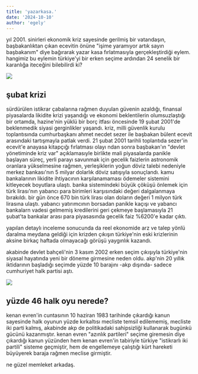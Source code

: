 ```yaml
---
title: 'yazarkasa.'
date: '2024-10-10'
author: 'egely'
---
```


yıl 2001. sinirleri ekonomik kriz sayesinde gerilmiş bir vatandaşın, başbakanlıktan çıkan ecevitin önüne "işime yaramıyor artık sayın başbakanım" diye bağırarak yazar kasa fırlatmasıyla gerçekleştirdiği eylem. hangimiz bu eylemin türkiye'yi bir erken seçime ardından 24 senelik bir karanlığa iteceğini bilebilirdi ki?                        


![](https://cdn.img.anlatilaninotesi.com.tr/img/07e4/08/08/1042613996_0:-1:1075:675_1920x0_80_0_0_117fc16f4e32cd16020b5e6efcadd213.jpg)
    
## şubat krizi
sürdürülen istikrar çabalarına rağmen duyulan güvenin azaldığı, finansal piyasalarda likidite krizi yaşandığı ve ekonomi beklentilerin olumsuzlaştığı bir ortamda, hazine'nin yüklü bir borç itfası öncesinde 19 şubat 2001'de beklenmedik siyasi gerginlikler yaşandı. kriz, milli güvenlik kurulu toplantısında cumhurbaşkanı ahmet necdet sezer ile başbakan bülent ecevit arasındaki tartışmayla patlak verdi. 21 şubat 2001 tarihli toplantıda sezer'in ecevit'e anayasa kitapçığı fırlatması olayı    ndan sonra başbakan'ın "devlet yönetiminde kriz var" açıklamasıyle birlikte mali piyasalarda panikle başlayan süreç, yerli parayı savunmak için gecelik faizlerin astronomik oranlara yükselmesine rağmen, yerleşiklerin yoğun döviz talebi nedeniyle merkez bankası'nın 5 milyar dolarlık döviz satışıyla sonuçlandı. kamu bankalarının likidite ihtiyacının karşılanamaması ödemeler sistemini kitleyecek boyutlara ulaştı. banka sistemindeki büyük çöküşü önlemek için türk lirası'nın yabancı para birimleri karşısındaki değeri dalgalanmaya bırakıldı. bir gün önce 670 bin türk lirası olan doların değeri 1 milyon türk lirasına ulaştı. yabancı yatırımcının borsadan panikle kaçışı ve yabancı bankalarn vadesi gelmemiş kredilerini geri çekmeye başlamasıyla 21 şubat'ta bankalar arası para piyasasında gecelik faiz %6200'e kadar çıktı.

yapılan detaylı inceleme sonucunda da reel ekonomide arz ve talep yönlü daralma meydana geldiği için krizden çıkışın türkiye'nin eski krizlerinin aksine birkaç haftada olmayacağı görüşü yaygınlık kazandı.

akabinde devlet bahçeli'nin 3 kasım 2002 erken seçim çıkışıyla türkiye'nin siyasal hayatında yeni bir döneme girmesine neden oldu. akp'nin 20 yıllık iktidarının başladığı seçimde yüzde 10 barajını -akp dışında- sadece cumhuriyet halk partisi aştı.


![](https://sozcuo01.sozcucdn.com/wp-content/uploads/2015/06/08/2002-secim-sonuclari.jpg)

## yüzde 46 halk oyu nerede?
kenan evren'in cuntasının 10 haziran 1983 tarihinde çıkardığı kanun sayesinde halk oyunun yüzde kırkaltısı mecliste temsil edilememiş, mecliste iki parti kalmış, akabinde akp de politikadaki sahipsizliği kullanarak bugünkü gücünü kazanmıştır. kenan evren "azınlık partileri" seçime giremesin diye çıkardığı kanun yüzünden hem kenan evren'in tabiriyle türkiye "istikrarlı iki partili" sisteme geçmiştir, hem de engellemeye çalıştığı kürt hareketi büyüyerek baraja rağmen meclise girmiştir.

ne güzel memleket arkadaş.